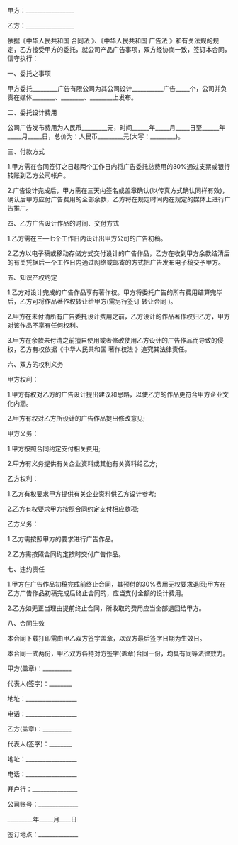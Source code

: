 
 


甲方：_________________


乙方：_________________


依据《中华人民共和国
合同法
》、《中华人民共和国
广告法
》和有关法规的规定，乙方接受甲方的委托，就公司产品广告事项，双方经协商一致，签订本合同，信守执行：


一、委托之事项


甲方委托_________广告有限公司为其公司设计___________广告_____个，公司并负责在媒体________、________、________上发布。


二、委托设计费用


公司广告发布费用为人民币_________元，时间______年_____月_____日至______年_____月_____日，总价为：人民币_________元(大写：_________)。


三、付款方式


1.甲方需在合同签订之日起两个工作日内将广告委托总费用的30%通过支票或银行转账到乙方公司帐户。


2.广告设计完成后，甲方需在三天内签名或盖章确认(以传真方式确认同样有效)，确认后甲方应付广告费用的全部余款，乙方将在规定时间内在规定的媒体上进行广告推广。


四、乙方广告设计作品的时间、交付方式


1.乙方需在三—七个工作日内设计出甲方公司的广告初稿。


2.乙方以电子稿或移动存储方式交付设计的广告作品，乙方在收到甲方余款结清后的有关凭据后一个工作日内通过网络或邮寄的方式把广告发布电子稿交予甲方。


五、知识产权约定


1.乙方对设计完成的广告作品享有著作权。甲方将委托广告的所有费用结算完毕后，乙方可将作品著作权转让给甲方(需另行签订
转让合同
)。


2.甲方在未付清所有广告委托设计费用之前，乙方设计的作品著作权归乙方，甲方对该作品不享有任何权利。


3.甲方在余款未付清之前擅自使用或者修改使用乙方设计的广告作品而导致的侵权，乙方有权依据《中华人民共和国
著作权法
》追究其法律责任。


六、双方的权利义务


甲方权利：


1.甲方有权对乙方的广告设计提出建议和思路，以使乙方的作品更符合甲方企业文化内涵。


2.甲方有权对乙方所设计的广告作品提出修改意见;


甲方义务：


1.甲方按照合同约定支付相关费用;


2.甲方有义务提供有关企业资料或其他有关资料给乙方;


乙方权利：


1.乙方有权要求甲方提供有关企业资料供乙方设计参考;


2.乙方有权要求甲方按照合同约定支付相应款项;


乙方义务：


1.乙方需按照甲方的要求进行广告作品。


2.乙方需按照合同约定按时交付广告作品。


七、违约责任


1.甲方在广告作品初稿完成前终止合同，其预付的30%费用无权要求退回;甲方在乙方广告作品初稿完成后终止合同的，应当支付全额的设计费用。


2.乙方如无正当理由提前终止合同，所收取的费用应当全部退回给甲方。


八、合同生效


本合同下载打印需由甲乙双方签字盖章，以双方最后签字日期为生效日。


本合同一式两份，甲乙双方各持对方签字(盖章)合同一份，均具有同等法律效力。


甲方(盖章)：__________


代表人(签字)：________


地址：__________________


电话：__________________


乙方(盖章)：__________


代表人(签字)：________


地址：__________________


电话：__________________


开户行：________________


公司账号：______________


_________年_____月____日


签订地点：______________
 


 

 
 
 
 
 
  


  
 

  


  


  
 
 
 
 

